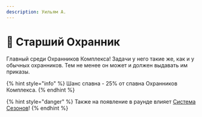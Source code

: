 ```yaml
---
description: Уильям А.
---
```


# 💂 Старший Охранник

Главный среди Охранников Комплекса! Задачи у него такие же, как и у обычных охранников. Тем не менее он может и должен выдавать им приказы.

{% hint style="info" %}
Шанс спавна - 25% от спавна Охранников Комплекса.
{% endhint %}

{% hint style="danger" %}
Также на появление в раунде влияет [Система Сезонов](../../server-systems/seasons-system.md)!
{% endhint %}
